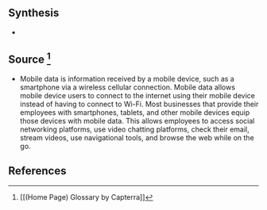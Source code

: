 ## Synthesis
- 
## Source [^1]
- Mobile data is information received by a mobile device, such as a smartphone via a wireless cellular connection. Mobile data allows mobile device users to connect to the internet using their mobile device instead of having to connect to Wi-Fi. Most businesses that provide their employees with smartphones, tablets, and other mobile devices equip those devices with mobile data. This allows employees to access social networking platforms, use video chatting platforms, check their email, stream videos, use navigational tools, and browse the web while on the go.
## References

[^1]: [[(Home Page) Glossary by Capterra]]